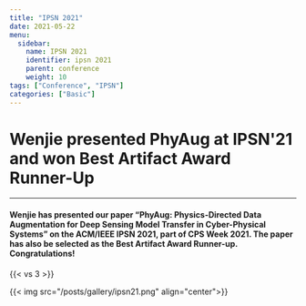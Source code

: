 ```yaml
---
title: "IPSN 2021"
date: 2021-05-22
menu:
  sidebar:
    name: IPSN 2021
    identifier: ipsn 2021
    parent: conference
    weight: 10
tags: ["Conference", "IPSN"]
categories: ["Basic"]
---
```

# Wenjie presented PhyAug at IPSN'21 and won Best Artifact Award Runner-Up

---

#### Wenjie has presented our paper “PhyAug: Physics-Directed Data Augmentation for Deep Sensing Model Transfer in Cyber-Physical Systems” on the ACM/IEEE IPSN 2021, part of CPS Week 2021. The paper has also be selected as the Best Artifact Award Runner-up. Congratulations!

{{< vs 3 >}}

{{< img src="/posts/gallery/ipsn21.png" align="center">}}
